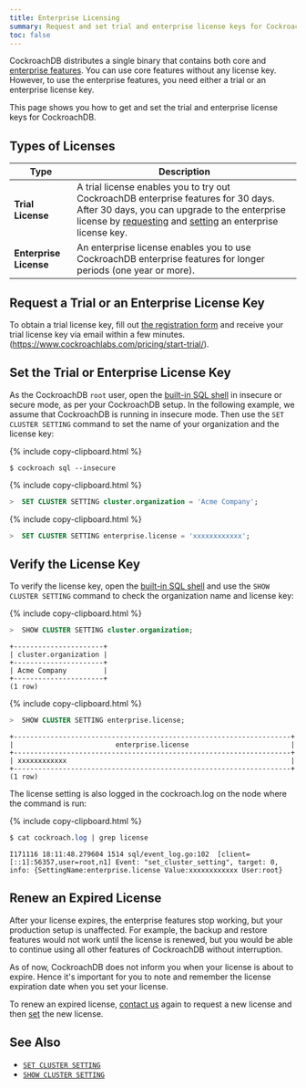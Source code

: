 ```yaml
---
title: Enterprise Licensing
summary: Request and set trial and enterprise license keys for CockroachDB
toc: false
---
```


CockroachDB distributes a single binary that contains both core and [enterprise features](https://www.cockroachlabs.com/pricing/). You can use core features without any license key. However, to use the enterprise features, you need either a trial or an enterprise license key.

This page shows you how to get and set the trial and enterprise license keys for CockroachDB.

<div id="toc"></div>

## Types of Licenses

Type | Description
-------------|------------
**Trial License** | A trial license enables you to try out CockroachDB enterprise features for 30 days. After 30 days, you can upgrade to the enterprise license by [requesting](enterprise-licensing.html#request-a-trial-or-an-enterprise-license-key) and [setting](enterprise-licensing.html#set-the-trial-or-enterprise-license-key) an enterprise license key.
**Enterprise License** | An enterprise license enables you to use CockroachDB enterprise features for longer periods (one year or more).

## Request a Trial or an Enterprise License Key

To obtain a trial license key, fill out [the registration form](https://www.cockroachlabs.com/pricing/start-trial/) and receive your trial license key via email within a few minutes. (https://www.cockroachlabs.com/pricing/start-trial/). 

## Set the Trial or Enterprise License Key

As the CockroachDB `root` user, open the [built-in SQL shell](use-the-built-in-sql-client.html) in insecure or secure mode, as per your CockroachDB setup. In the following example, we assume that CockroachDB is running in insecure mode. Then use the `SET CLUSTER SETTING` command to set the name of your organization and the license key:

{% include copy-clipboard.html %}
~~~ shell
$ cockroach sql --insecure
~~~

{% include copy-clipboard.html %}
~~~ sql
>  SET CLUSTER SETTING cluster.organization = 'Acme Company'; 
~~~

{% include copy-clipboard.html %}
~~~ sql
>  SET CLUSTER SETTING enterprise.license = 'xxxxxxxxxxxx';
~~~

## Verify the License Key

To verify the license key, open the [built-in SQL shell](use-the-built-in-sql-client.html) and use the `SHOW CLUSTER SETTING` command to check the organization name and license key:

{% include copy-clipboard.html %}
~~~ sql
>  SHOW CLUSTER SETTING cluster.organization;
~~~
~~~
+----------------------+
| cluster.organization |
+----------------------+
| Acme Company         |
+----------------------+
(1 row)
~~~

{% include copy-clipboard.html %}
~~~ sql
>  SHOW CLUSTER SETTING enterprise.license;
~~~
~~~
+--------------------------------------------------------------------+
|                         enterprise.license                         |
+--------------------------------------------------------------------+
| xxxxxxxxxxxx                                                       |
+--------------------------------------------------------------------+
(1 row)
~~~

The license setting is also logged in the cockroach.log on the node where the command is run:

{% include copy-clipboard.html %}
~~~ sql
$ cat cockroach.log | grep license
~~~
~~~
I171116 18:11:48.279604 1514 sql/event_log.go:102  [client=[::1]:56357,user=root,n1] Event: "set_cluster_setting", target: 0, info: {SettingName:enterprise.license Value:xxxxxxxxxxxx User:root}
~~~

## Renew an Expired License

After your license expires, the enterprise features stop working, but your production setup is unaffected. For example, the backup and restore features would not work until the license is renewed, but you would be able to continue using all other features of CockroachDB without interruption.

As of now, CockroachDB does not inform you when your license is about to expire. Hence it's important for you to note and remember the license expiration date when you set your license. 

To renew an expired license, [contact us](https://www.cockroachlabs.com/pricing/) again to request a new license and then [set](enterprise-licensing.html#set-the-trial-or-enterprise-license-key) the new license. 

## See Also

- [`SET CLUSTER SETTING`](set-cluster-setting.html)
- [`SHOW CLUSTER SETTING`](show-cluster-setting.html)
